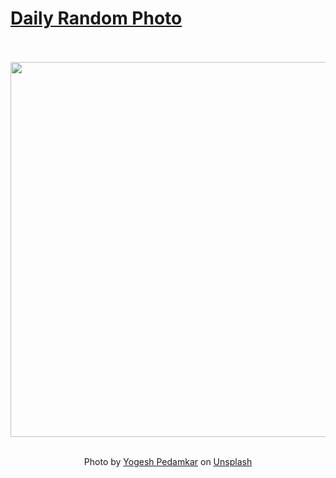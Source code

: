 # [Daily Random Photo](https://www.dailyrandomphoto.com/)

<div align="center">
  <br>
  <br>
  <a href="https://www.dailyrandomphoto.com/p/2021/2021-05-08/"><img src="https://images.unsplash.com/photo-1619503296496-fbbc5eb4ca1b?crop=entropy&cs=tinysrgb&fit=max&fm=jpg&ixid=Mnw3NzUwOHwwfDF8cmFuZG9tfHx8fHx8fHx8MTYyMDQzMjQxNg&ixlib=rb-1.2.1&q=80&w=1080" width="600px"></a>
  <br>
  <br>
  <p class="has-text-grey">Photo by <a href="https://unsplash.com/@yogesh_7?utm_source=Daily%20Random%20Photo&amp;utm_medium=referral" target="_blank" rel="noopener noreferrer">Yogesh Pedamkar</a> on <a href="https://unsplash.com/photos/hhNwNAwXyPo?utm_source=Daily%20Random%20Photo&amp;utm_medium=referral" target="_blank" rel="noopener noreferrer">Unsplash</a></p>
</div>
